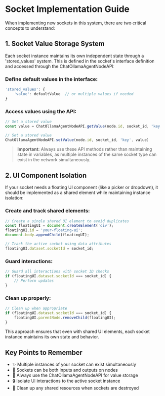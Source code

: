 # Socket Implementation Guide

When implementing new sockets in this system, there are two critical concepts to understand:

## 1. Socket Value Storage System

Each socket instance maintains its own independent state through a 'stored_values' system. This is defined in the socket's interface definition and accessed through the ChatOllamaAgentNodeAPI:

### Define default values in the interface:
```javascript
'stored_values': {
    'value': defaultValue  // or multiple values if needed
}
```

### Access values using the API:
```javascript
// Get a stored value
const value = ChatOllamaAgentNodeAPI.getValue(node.id, socket_id, 'key')

// Set a stored value
ChatOllamaAgentNodeAPI.setValue(node.id, socket_id, 'key', value)
```

> **Important:** Always use these API methods rather than maintaining state in variables, as multiple instances of the same socket type can exist in the network simultaneously.

## 2. UI Component Isolation

If your socket needs a floating UI component (like a picker or dropdown), it should be implemented as a shared element while maintaining instance isolation:

### Create and track shared elements:
```javascript
// Create a single shared UI element to avoid duplicates
const floatingUI = document.createElement('div');
floatingUI.id = 'your-floating-ui';
document.body.appendChild(floatingUI);

// Track the active socket using data attributes
floatingUI.dataset.socketId = socket_id;
```

### Guard interactions:
```javascript
// Guard all interactions with socket ID checks
if (floatingUI.dataset.socketId === socket_id) {
    // Perform updates
}
```

### Clean up properly:
```javascript
// Clean up when appropriate
if (floatingUI.dataset.socketId === socket_id) {
    floatingUI.parentNode.removeChild(floatingUI);
}
```

This approach ensures that even with shared UI elements, each socket instance maintains its own state and behavior.

## Key Points to Remember

- ✨ Multiple instances of your socket can exist simultaneously
- 🔌 Sockets can be both inputs and outputs on nodes
- 💾 Always use the ChatOllamaAgentNodeAPI for value storage
- 🔒 Isolate UI interactions to the active socket instance
- 🧹 Clean up any shared resources when sockets are destroyed
